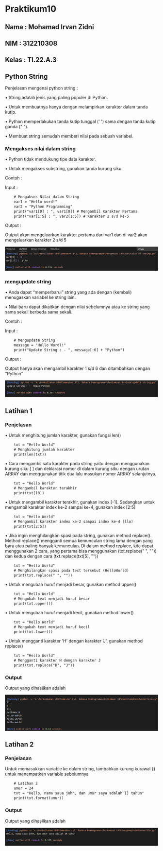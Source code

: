 # Praktikum10

## Nama : Mohamad Irvan Zidni

## NIM : 312210308

## Kelas : TI.22.A.3

## Python String
Penjelasan mengenai python string :

• String adalah jenis yang paling populer di Python.

• Untuk membuatnya hanya dengan melampirkan karakter dalam tanda kutip.

• Python memperlakukan tanda kutip tunggal (' ') sama dengan tanda kutip ganda (" ").

• Membuat string semudah memberi nilai pada sebuah variabel.

### Mengakses nilai dalam string

• Python tidak mendukung tipe data karakter.

• Untuk mengakses substring, gunakan tanda kurung siku.

Contoh :

Input :

        # Mengakses Nilai dalam String
        var1 = "Hello word!"
        var2 = "Python Programming"
        print("var1[0] : ", var1[0]) # Mengambil Karakter Pertama
        print("var[1:5] : ", var2[1:5]) # Karakter 2 s/d ke-5

Output :

Output akan mengeluarkan karakter pertama dari var1 dan di var2 akan mengeluarkan karakter 2 s/d 5

![Foto](Picture/Contoh%201.png)

### mengupdate string

• Anda dapat “memperbarui” string yang ada dengan (kembali) menugaskan variabel ke string lain.

• Nilai baru dapat dikaitkan dengan nilai sebelumnya atau ke string yang sama sekali berbeda sama sekali.

Contoh :

Input :

        # Mengupdate String
        message = "Hello Wordl!"
        print("Update String : - ", message[:6] + "Python")

Output :

Output hanya akan mengambil karakter 1 s/d 6 dan ditambahkan dengan "Python"

![Foto](Picture/Contoh%202.png)

## Latihan 1

### Penjelasan

• Untuk menghitung jumlah karakter, gunakan fungsi len()

        txt = "Hello World"
        # Menghitung jumlah karakter
        print(len(txt))

• Cara mengambil satu karakter pada string yaitu dengan menggunakan kurung siku [ ] dan deklarasi nomor di dalam kurung siku dengan urutan ARRAY dan menggunakan titik dua lalu masukan nomor ARRAY selanjutnya. 

        txt = "Hello World"
        # Mengambil karakter terakhir
        print(txt[10])

• Untuk mengambil karakter terakhir, gunakan index [-1]. Sedangkan untuk mengambil karakter index ke-2 sampai ke-4, gunakan index [2:5]

        txt = "Hello World"
        # Mengambil karakter index ke-2 sampai index ke-4 (llo)
        print(txt[2:5])

• Jika ingin menghilangkan spasi pada string, gunakan method replace(). Method replace() mengganti semua kemunculan string lama dengan yang baru atau paling banyak kemunculan.
Di dalam method replace, kita dapat menggunakan 2 cara, yang pertama bisa menggunakan (txt.replace(" ", "")) dan kedua dengan cara (txt.replace(txt[5], ""))

        txt = "Hello World"
        # Menghilangkan spasi pada text tersebut (HelloWorld)
        print(txt.replace(" ", ""))

• Untuk mengubah huruf menjadi besar, gunakan method upper()

        txt = "Hello World"
        # Mengubah text menjadi huruf besar
        print(txt.upper())

• Untuk mengubah huruf menjadi kecil, gunakan method lower()

        txt = "Hello World"
        # Mengubah text menjadi huruf kecil
        print(txt.lower())

• Untuk mengganti karakter 'H' dengan karakter 'J', gunakan method replace()

        txt = "Hello World"
        # Mengganti karakter H dengan karakter J
        print(txt.replace("H", "J"))

### Output

Output yang dihasilkan adalah

![Foto](Picture/Latihan%201.png)

## Latihan 2

### Penjelasan

Untuk memasukkan variable ke dalam string, tambahkan kurung kurawal {} untuk menempatkan variable sebelumnya

        # Latihan 2
        umur = 24
        txt = "Hello, nama saua john, dan umur saya adalah {} tahun"
        print(txt.format(umur))

### Output

Output yang dihasilkan adalah

![Foto](Picture/Latihan%202.png)